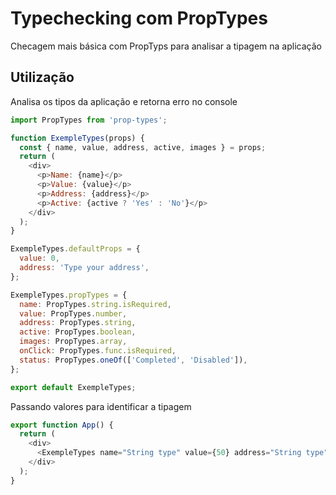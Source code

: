 # Typechecking com PropTypes

Checagem mais básica com PropTyps para analisar a tipagem na aplicação

## Utilização

Analisa os tipos da aplicação e retorna erro no console

```javascript
import PropTypes from 'prop-types';

function ExempleTypes(props) {
  const { name, value, address, active, images } = props;
  return (
    <div>
      <p>Name: {name}</p>
      <p>Value: {value}</p>
      <p>Address: {address}</p>
      <p>Active: {active ? 'Yes' : 'No'}</p>
    </div>
  );
}

ExempleTypes.defaultProps = {
  value: 0,
  address: 'Type your address',
};

ExempleTypes.propTypes = {
  name: PropTypes.string.isRequired,
  value: PropTypes.number,
  address: PropTypes.string,
  active: PropTypes.boolean,
  images: PropTypes.array,
  onClick: PropTypes.func.isRequired,
  status: PropTypes.oneOf(['Completed', 'Disabled']),
};

export default ExempleTypes;
```

Passando valores para identificar a tipagem

```javascript
export function App() {
  return (
    <div>
      <ExempleTypes name="String type" value={50} address="String type" active={false} images={[]} />
    </div>
  );
}
```
